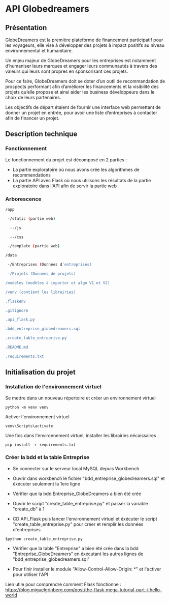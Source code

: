 # API Globedreamers

## Présentation 

GlobeDreamers est la première plateforme de financement participatif pour les voyageurs, elle vise à développer des projets à impact positifs au niveau environnemental et humanitaire.

Un enjeu majeur de GlobeDreamers pour les entreprises est notamment d’humaniser leurs marques et engager leurs communautés à travers des valeurs qui leurs sont propres en sponsorisant ces projets.

Pour ce faire, GlobeDreamers doit se doter d’un outil de recommandation de prospects performant afin d’améliorer les financements et la visibilité des projets qu’elle propose et ainsi aider les business développeurs dans le choix de leurs partenaires.

Les objectifs de départ étaient de fournir une interface web permettant de donner un projet en entrée, pour avoir une liste d’entreprises à contacter afin de financer un projet.

## Description technique 

### Fonctionnement 

Le fonctionnement du projet est décomposé en 2 parties : 
  - La partie exploratoire où nous avons crée les algorithmes de recommendations
  - La partie API avec Flask où nous utilisons les résultats de la partie exploratoire dans l'API afin de servir la partie web

### Arborescence

```bash
/app 

 -/static (partie web)

  --/js

  --/css

 -/template (partie web)

/data

 -/Entreprises (Données d'entreprises)

 -/Projets (Données de projets)

/modeles (modèles à importer et algo V1 et V2)

/venv (contient les librairies)

.flaskenv

.gitignore

.api_flask.py

.bdd_entreprise_globedreamers.sql

.create_table_entreprise.py

.README.md

.requirements.txt 
```

## Initialisation du projet

### Installation de l'environnement virtuel

Se mettre dans un nouveau répertoire et créer un environnement virtuel 

```
python -m venv venv
```

Activer l'environnement virtuel

```
venv\Scripts\activate
```

Une fois dans l'environnement virtuel, installer les librairies nécaissaires

```
pip install –r requirements.txt
```

### Créer la bdd et la table Entreprise

- Se connecter sur le serveur local MySQL depuis Workbench

- Ouvrir dans workbench le fichier "bdd_entreprise_globedreamers.sql" et éxécuter seulement la 1ere ligne

- Vérifier que la bdd Entreprise_GlobeDreamers a bien été crée

- Ouvrir le script "create_table_entreprise.py" et passer la variable "create_db" à 1 

- CD API_Flask puis lancer l'environnement virtuel et éxécuter le script "create_table_entreprise.py" pour créer et remplir les données d'entreprises

```
$python create_table_entreprise.py
```

- Vérifier que la table "Entreprise" a bien été crée dans la bdd "Entreprise_GlobeDreamers" en éxécutant les autres lignes de "bdd_entreprise_globedreamers.sql"

- Pour finir installer le module "Allow-Control-Allow-Origin: *" et l'activer pour utiliser l'API


Lien utile pour comprendre comment Flask fonctionne : https://blog.miguelgrinberg.com/post/the-flask-mega-tutorial-part-i-hello-world
